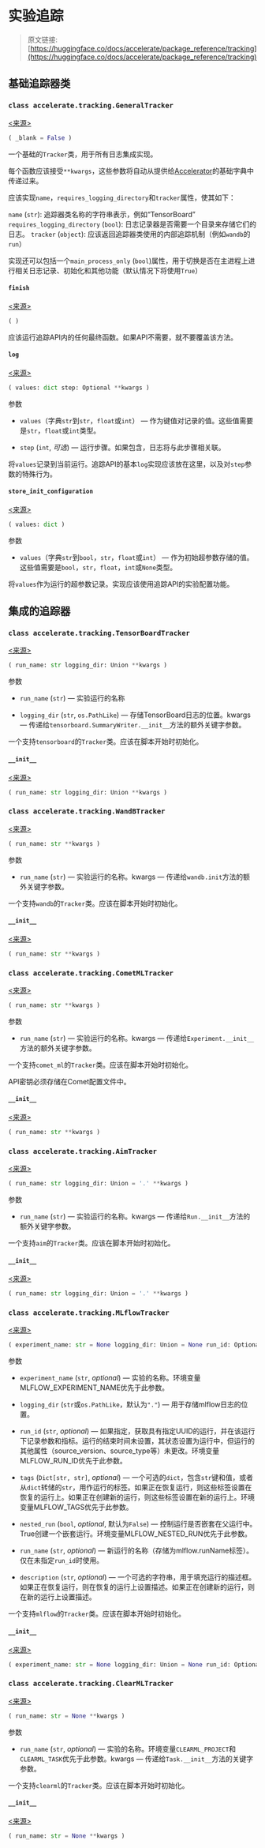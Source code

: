 # 实验追踪

> 原文链接: [https://huggingface.co/docs/accelerate/package_reference/tracking](https://huggingface.co/docs/accelerate/package_reference/tracking)

## 基础追踪器类

### `class accelerate.tracking.GeneralTracker`

[<来源>](https://github.com/huggingface/accelerate/blob/v0.27.2/src/accelerate/tracking.py#L91)

```py
( _blank = False )
```

一个基础的`Tracker`类，用于所有日志集成实现。

每个函数应该接受`**kwargs`，这些参数将自动从提供给[Accelerator](/docs/accelerate/v0.27.2/en/package_reference/accelerator#accelerate.Accelerator)的基础字典中传递过来。

应该实现`name`，`requires_logging_directory`和`tracker`属性，使其如下：

`name` (`str`): 追踪器类名称的字符串表示，例如“TensorBoard” `requires_logging_directory` (`bool`): 日志记录器是否需要一个目录来存储它们的日志。 `tracker` (`object`): 应该返回追踪器类使用的内部追踪机制（例如`wandb`的`run`）

实现还可以包括一个`main_process_only` (`bool`)属性，用于切换是否在主进程上进行相关日志记录、初始化和其他功能（默认情况下将使用`True`）

#### `finish`

[<来源>](https://github.com/huggingface/accelerate/blob/v0.27.2/src/accelerate/tracking.py#L157)

```py
( )
```

应该运行追踪API内的任何最终函数。如果API不需要，就不要覆盖该方法。

#### `log`

[<来源>](https://github.com/huggingface/accelerate/blob/v0.27.2/src/accelerate/tracking.py#L144)

```py
( values: dict step: Optional **kwargs )
```

参数

+   `values`（字典`str`到`str`，`float`或`int`） — 作为键值对记录的值。这些值需要是`str`，`float`或`int`类型。

+   `step` (`int`, *可选*) — 运行步骤。如果包含，日志将与此步骤相关联。

将`values`记录到当前运行。追踪API的基本`log`实现应该放在这里，以及对`step`参数的特殊行为。

#### `store_init_configuration`

[<来源>](https://github.com/huggingface/accelerate/blob/v0.27.2/src/accelerate/tracking.py#L132)

```py
( values: dict )
```

参数

+   `values`（字典`str`到`bool`，`str`，`float`或`int`） — 作为初始超参数存储的值。这些值需要是`bool`，`str`，`float`，`int`或`None`类型。

将`values`作为运行的超参数记录。实现应该使用追踪API的实验配置功能。

## 集成的追踪器

### `class accelerate.tracking.TensorBoardTracker`

[<来源>](https://github.com/huggingface/accelerate/blob/v0.27.2/src/accelerate/tracking.py#L165)

```py
( run_name: str logging_dir: Union **kwargs )
```

参数

+   `run_name` (`str`) — 实验运行的名称

+   `logging_dir` (`str`, `os.PathLike`) — 存储TensorBoard日志的位置。kwargs — 传递给`tensorboard.SummaryWriter.__init__`方法的额外关键字参数。

一个支持`tensorboard`的`Tracker`类。应该在脚本开始时初始化。

#### `__init__`

[<来源>](https://github.com/huggingface/accelerate/blob/v0.27.2/src/accelerate/tracking.py#L181)

```py
( run_name: str logging_dir: Union **kwargs )
```

### `class accelerate.tracking.WandBTracker`

[<来源>](https://github.com/huggingface/accelerate/blob/v0.27.2/src/accelerate/tracking.py#L276)

```py
( run_name: str **kwargs )
```

参数

+   `run_name` (`str`) — 实验运行的名称。kwargs — 传递给`wandb.init`方法的额外关键字参数。

一个支持`wandb`的`Tracker`类。应该在脚本开始时初始化。

#### `__init__`

[<来源>](https://github.com/huggingface/accelerate/blob/v0.27.2/src/accelerate/tracking.py#L291)

```py
( run_name: str **kwargs )
```

### `class accelerate.tracking.CometMLTracker`

[<来源>](https://github.com/huggingface/accelerate/blob/v0.27.2/src/accelerate/tracking.py#L399)

```py
( run_name: str **kwargs )
```

参数

+   `run_name` (`str`) — 实验运行的名称。kwargs — 传递给`Experiment.__init__`方法的额外关键字参数。

一个支持`comet_ml`的`Tracker`类。应该在脚本开始时初始化。

API密钥必须存储在Comet配置文件中。

#### `__init__`

[<来源>](https://github.com/huggingface/accelerate/blob/v0.27.2/src/accelerate/tracking.py#L415)

```py
( run_name: str **kwargs )
```

### `class accelerate.tracking.AimTracker`

[<来源>](https://github.com/huggingface/accelerate/blob/v0.27.2/src/accelerate/tracking.py#L480)

```py
( run_name: str logging_dir: Union = '.' **kwargs )
```

参数

+   `run_name` (`str`) — 实验运行的名称。kwargs — 传递给`Run.__init__`方法的额外关键字参数。

一个支持`aim`的`Tracker`类。应该在脚本开始时初始化。

#### `__init__`

[<来源>](https://github.com/huggingface/accelerate/blob/v0.27.2/src/accelerate/tracking.py#L494)

```py
( run_name: str logging_dir: Union = '.' **kwargs )
```

### `class accelerate.tracking.MLflowTracker`

[<来源>](https://github.com/huggingface/accelerate/blob/v0.27.2/src/accelerate/tracking.py#L579)

```py
( experiment_name: str = None logging_dir: Union = None run_id: Optional = None tags: Union = None nested_run: Optional = False run_name: Optional = None description: Optional = None )
```

参数

+   `experiment_name` (`str`, *optional*) — 实验的名称。环境变量MLFLOW_EXPERIMENT_NAME优先于此参数。

+   `logging_dir` (`str`或`os.PathLike`，默认为`"."`) — 用于存储mlflow日志的位置。

+   `run_id` (`str`, *optional*) — 如果指定，获取具有指定UUID的运行，并在该运行下记录参数和指标。运行的结束时间未设置，其状态设置为运行中，但运行的其他属性（source_version、source_type等）未更改。环境变量MLFLOW_RUN_ID优先于此参数。

+   `tags` (`Dict[str, str]`, *optional*) — 一个可选的`dict`，包含`str`键和值，或者从`dict`转储的`str`，用作运行的标签。如果正在恢复运行，则这些标签设置在恢复的运行上。如果正在创建新的运行，则这些标签设置在新的运行上。环境变量MLFLOW_TAGS优先于此参数。

+   `nested_run` (`bool`, *optional*, 默认为`False`) — 控制运行是否嵌套在父运行中。True创建一个嵌套运行。环境变量MLFLOW_NESTED_RUN优先于此参数。

+   `run_name` (`str`, *optional*) — 新运行的名称（存储为mlflow.runName标签）。仅在未指定`run_id`时使用。

+   `description` (`str`, *optional*) — 一个可选的字符串，用于填充运行的描述框。如果正在恢复运行，则在恢复的运行上设置描述。如果正在创建新的运行，则在新的运行上设置描述。

一个支持`mlflow`的`Tracker`类。应该在脚本开始时初始化。

#### `__init__`

[<来源>](https://github.com/huggingface/accelerate/blob/v0.27.2/src/accelerate/tracking.py#L610)

```py
( experiment_name: str = None logging_dir: Union = None run_id: Optional = None tags: Union = None nested_run: Optional = False run_name: Optional = None description: Optional = None )
```

### `class accelerate.tracking.ClearMLTracker`

[<来源>](https://github.com/huggingface/accelerate/blob/v0.27.2/src/accelerate/tracking.py#L724)

```py
( run_name: str = None **kwargs )
```

参数

+   `run_name` (`str`, *optional*) — 实验的名称。环境变量`CLEARML_PROJECT`和`CLEARML_TASK`优先于此参数。kwargs — 传递给`Task.__init__`方法的关键字参数。

一个支持`clearml`的`Tracker`类。应该在脚本开始时初始化。

#### `__init__`

[<来源>](https://github.com/huggingface/accelerate/blob/v0.27.2/src/accelerate/tracking.py#L739)

```py
( run_name: str = None **kwargs )
```
